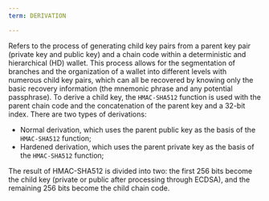 ```yaml
---
term: DERIVATION

---
```

Refers to the process of generating child key pairs from a parent key pair (private key and public key) and a chain code within a deterministic and hierarchical (HD) wallet. This process allows for the segmentation of branches and the organization of a wallet into different levels with numerous child key pairs, which can all be recovered by knowing only the basic recovery information (the mnemonic phrase and any potential passphrase). To derive a child key, the `HMAC-SHA512` function is used with the parent chain code and the concatenation of the parent key and a 32-bit index. There are two types of derivations:


- Normal derivation, which uses the parent public key as the basis of the `HMAC-SHA512` function;
- Hardened derivation, which uses the parent private key as the basis of the `HMAC-SHA512` function;

The result of HMAC-SHA512 is divided into two: the first 256 bits become the child key (private or public after processing through ECDSA), and the remaining 256 bits become the child chain code.